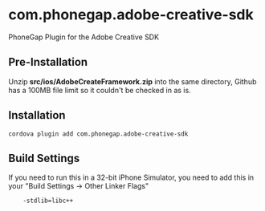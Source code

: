 # com.phonegap.adobe-creative-sdk

PhoneGap Plugin for the Adobe Creative SDK

## Pre-Installation

Unzip **src/ios/AdobeCreateFramework.zip** into the same directory, Github has a 100MB file limit so it couldn't be checked in as is.

## Installation

    cordova plugin add com.phonegap.adobe-creative-sdk


## Build Settings

If you need to run this in a 32-bit iPhone Simulator, you need to add this in your "Build Settings -> Other Linker Flags"
        
		-stdlib=libc++